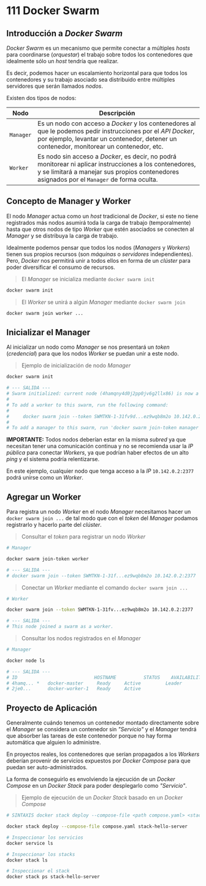 # 111 Docker Swarm

## Introducción a *Docker Swarm*

*Docker Swarm* es un mecanismo que permite conectar a múltiples *hosts* para coordinarse (*orquestar*) el trabajo sobre todos los contenedores que idealmente sólo un *host* tendría que realizar.

Es decir, podemos hacer un escalamiento horizontal para que todos los contenedores y su trabajo asociado sea distribuido entre múltiples servidores que serán llamados *nodos*.

Existen dos tipos de nodos:

Nodo | Descripción
--- | ---
`Manager` | Es un nodo con acceso a *Docker* y los contenedores al que le podemos pedir instrucciones por el *API Docker*, por ejemplo, levantar un contenedor, detener un contenedor, monitorear un contenedor, etc.
`Worker` | Es nodo sin acceso a *Docker*, es decir, no podrá monitorear ni aplicar instrucciones a los contenedores, y se limitará a manejar sus propios contenedores asignados por el `Manager` de forma oculta.

## Concepto de Manager y Worker

El nodo *Manager* actua como un *host* tradicional de *Docker*, si este no tiene registrados más nodos asumirá toda la carga de trabajo (temporalmente) hasta que otros nodos de tipo *Worker* que estén asociados se conecten al *Manager* y se distribuya la carga de trabajo.

Idealmente podemos pensar que todos los nodos (*Managers* y *Workers*) tienen sus propios recursos (son *máquinas* o *servidores* independientes). Pero, *Docker* nos permitirá unir a todos ellos en forma de un *clúster* para poder diversificar el consumo de recursos.

> El *Manager* se inicializa mediante `docker swarm init`

```bash
docker swarm init
```

> El *Worker* se unirá a algún *Manager* mediante `docker swarm join`

```bash
docker swarm join worker ...
```

## Inicializar el Manager

Al inicializar un nodo como *Manager* se nos presentará un *token* (*credencial*) para que los nodos *Worker* se puedan unir a este nodo.

> Ejemplo de inicialización de nodo *Manager*

```bash
docker swarm init

# --- SALIDA ---
# Swarm initialized: current node (4hamqny4d0j2pp0jv6g2llx86) is now a manager.
#
# To add a worker to this swarm, run the following command:
#
#     docker swarm join --token SWMTKN-1-31fv9d...ez9wqb8m2o 10.142.0.2:2377
#
# To add a manager to this swarm, run 'docker swarm join-token manager' and follow the instructions.
```

**IMPORTANTE:** Todos nodos deberían estar en la misma *subred* ya que necesitan tener una comunicación continua y no se recomienda usar la *IP pública* para conectar *Workers*, ya que podrían haber efectos de un alto *ping* y el sistema podría relentizarse.

En este ejemplo, cualquier nodo que tenga acceso a la *IP* `10.142.0.2:2377` podrá unirse como un *Worker*.

## Agregar un Worker

Para registra un nodo *Worker* en el nodo *Manager* necesitamos hacer un `docker swarm join ...` de tal modo que con el *token* del *Manager* podamos registrarlo y hacerlo parte del *clúster*.

> Consultar el *token* para registrar un nodo *Worker*

```bash
# Manager

docker swarm join-token worker

# --- SALIDA ---
# docker swarm join --token SWMTKN-1-31f...ez9wqb8m2o 10.142.0.2:2377
```

> Conectar un *Worker* mediante el comando `docker swarm join ...`

```bash
# Worker

docker swarm join --token SWMTKN-1-31fv...ez9wqb8m2o 10.142.0.2:2377

# --- SALIDA ---
# This node joined a swarm as a worker.
```

> Consultar los nodos registrados en el *Manager*

```bash
# Manager

docker node ls

# --- SALIDA ---
# ID                            HOSTNAME          STATUS    AVAILABILITY   MANAGER STATUS   ENGINE VERSION
# 4hamq... *   docker-master     Ready     Active         Leader           20.10.21
# 2je0...      docker-worker-1   Ready     Active                          20.10.21
```

## Proyecto de Aplicación

Generalmente cuándo tenemos un contenedor montado directamente sobre el *Manager* se considera un contenedor sin *"Servicio"* y el *Manager* tendrá que absorber las tareas de este contenedor porque no hay forma automática que alguien lo administre.

En proyectos reales, los contenedores que serían propagados a los *Workers* deberían provenir de servicios expuestos por *Docker Compose* para que puedan ser auto-administrados.

La forma de conseguirlo es envolviendo la ejecución de un *Docker Compose* en un *Docker Stack* para poder desplegarlo como *"Servicio"*.

> Ejemplo de ejecución de un *Docker Stack* basado en un *Docker Compose*

```bash
# SINTAXIS docker stack deploy --compose-file <path compose.yaml> <stack name>

docker stack deploy --compose-file compose.yaml stack-hello-server

# Inspeccionar los servicios
docker service ls

# Inspeccionar los stacks
docker stack ls

# Inspeccionar el stack
docker stack ps stack-hello-server
```